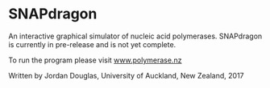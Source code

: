 # SNAPdragon

An interactive graphical simulator of nucleic acid polymerases. SNAPdragon is currently in pre-release and is not yet complete.

To run the program please visit www.polymerase.nz

Written by Jordan Douglas, University of Auckland, New Zealand, 2017
